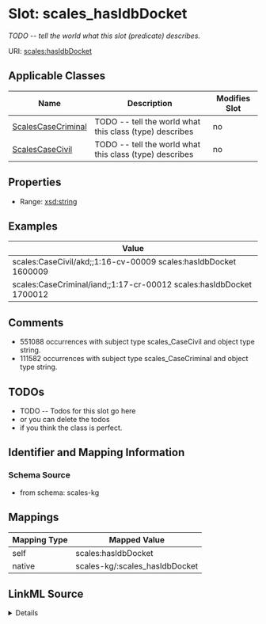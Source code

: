 

# Slot: scales_hasIdbDocket


_TODO -- tell the world what this slot (predicate) describes._





URI: [scales:hasIdbDocket](http://schemas.scales-okn.org/rdf/scales#hasIdbDocket)



<!-- no inheritance hierarchy -->





## Applicable Classes

| Name | Description | Modifies Slot |
| --- | --- | --- |
| [ScalesCaseCriminal](../classes/ScalesCaseCriminal.md) | TODO -- tell the world what this class (type) describes |  no  |
| [ScalesCaseCivil](../classes/ScalesCaseCivil.md) | TODO -- tell the world what this class (type) describes |  no  |







## Properties

* Range: [xsd:string](http://www.w3.org/2001/XMLSchema#string)






## Examples

| Value |
| --- |
| scales:CaseCivil/akd;;1:16-cv-00009 scales:hasIdbDocket 1600009 |
| scales:CaseCriminal/iand;;1:17-cr-00012 scales:hasIdbDocket 1700012 |

## Comments

* 551088 occurrences with subject type scales_CaseCivil and object type string.
* 111582 occurrences with subject type scales_CaseCriminal and object type string.

## TODOs

* TODO -- Todos for this slot go here
* or you can delete the todos
* if you think the class is perfect.

## Identifier and Mapping Information







### Schema Source


* from schema: scales-kg




## Mappings

| Mapping Type | Mapped Value |
| ---  | ---  |
| self | scales:hasIdbDocket |
| native | scales-kg/:scales_hasIdbDocket |




## LinkML Source

<details>
```yaml
name: scales_hasIdbDocket
description: TODO -- tell the world what this slot (predicate) describes.
todos:
- TODO -- Todos for this slot go here
- or you can delete the todos
- if you think the class is perfect.
comments:
- 551088 occurrences with subject type scales_CaseCivil and object type string.
- 111582 occurrences with subject type scales_CaseCriminal and object type string.
examples:
- value: scales:CaseCivil/akd;;1:16-cv-00009 scales:hasIdbDocket 1600009
- value: scales:CaseCriminal/iand;;1:17-cr-00012 scales:hasIdbDocket 1700012
from_schema: scales-kg
rank: 1000
slot_uri: scales:hasIdbDocket
alias: scales_hasIdbDocket
domain_of:
- scales_CaseCivil
- scales_CaseCriminal
range: string

```
</details>